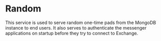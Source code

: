 # Random
This service is used to serve random one-time pads from the MongoDB instance 
to end users. It also serves to authenticate the messenger applications on 
startup before they try to connect to Exchange. 
